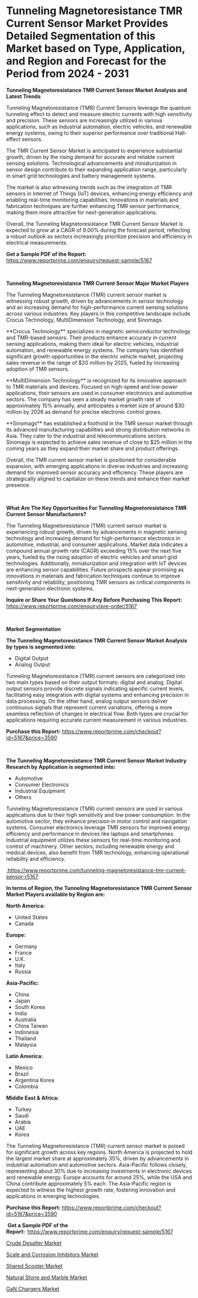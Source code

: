 <p><h1>Tunneling Magnetoresistance TMR Current Sensor Market Provides Detailed Segmentation of this Market based on Type, Application, and Region and Forecast for the Period from 2024 - 2031</h1></p><p><strong>Tunneling Magnetoresistance TMR Current Sensor Market Analysis and Latest Trends</strong></p>
<p><p>Tunneling Magnetoresistance (TMR) Current Sensors leverage the quantum tunneling effect to detect and measure electric currents with high sensitivity and precision. These sensors are increasingly utilized in various applications, such as industrial automation, electric vehicles, and renewable energy systems, owing to their superior performance over traditional Hall-effect sensors. </p><p>The TMR Current Sensor Market is anticipated to experience substantial growth, driven by the rising demand for accurate and reliable current sensing solutions. Technological advancements and miniaturization in sensor design contribute to their expanding application range, particularly in smart grid technologies and battery management systems. </p><p>The market is also witnessing trends such as the integration of TMR sensors in Internet of Things (IoT) devices, enhancing energy efficiency and enabling real-time monitoring capabilities. Innovations in materials and fabrication techniques are further enhancing TMR sensor performance, making them more attractive for next-generation applications. </p><p>Overall, the Tunneling Magnetoresistance TMR Current Sensor Market is expected to grow at a CAGR of 9.00% during the forecast period, reflecting a robust outlook as sectors increasingly prioritize precision and efficiency in electrical measurements.</p></p>
<p><strong>Get a Sample PDF of the Report:&nbsp;</strong> <a href="https://www.reportprime.com/enquiry/request-sample/5167">https://www.reportprime.com/enquiry/request-sample/5167</a></p>
<p>&nbsp;</p>
<p><strong>Tunneling Magnetoresistance TMR Current Sensor Major Market Players</strong></p>
<p><p>The Tunneling Magnetoresistance (TMR) current sensor market is witnessing robust growth, driven by advancements in sensor technology and an increasing demand for high-performance current sensing solutions across various industries. Key players in this competitive landscape include Crocus Technology, MultiDimension Technology, and Sinomags.</p><p>**Crocus Technology** specializes in magnetic semiconductor technology and TMR-based sensors. Their products enhance accuracy in current sensing applications, making them ideal for electric vehicles, industrial automation, and renewable energy systems. The company has identified significant growth opportunities in the electric vehicle market, projecting sales revenue in the range of $20 million by 2025, fueled by increasing adoption of TMR sensors.</p><p>**MultiDimension Technology** is recognized for its innovative approach to TMR materials and devices. Focused on high-speed and low-power applications, their sensors are used in consumer electronics and automotive sectors. The company has seen a steady market growth rate of approximately 15% annually, and anticipates a market size of around $30 million by 2026 as demand for precise electronic control grows.</p><p>**Sinomags** has established a foothold in the TMR sensor market through its advanced manufacturing capabilities and strong distribution networks in Asia. They cater to the industrial and telecommunications sectors. Sinomags is expected to achieve sales revenue of close to $25 million in the coming years as they expand their market share and product offerings.</p><p>Overall, the TMR current sensor market is positioned for considerable expansion, with emerging applications in diverse industries and increasing demand for improved sensor accuracy and efficiency. These players are strategically aligned to capitalize on these trends and enhance their market presence.</p></p>
<p>&nbsp;</p>
<p><strong>What Are The Key Opportunities For Tunneling Magnetoresistance TMR Current Sensor Manufacturers?</strong></p>
<p><p>The Tunneling Magnetoresistance (TMR) current sensor market is experiencing robust growth, driven by advancements in magnetic sensing technology and increasing demand for high-performance electronics in automotive, industrial, and consumer applications. Market data indicates a compound annual growth rate (CAGR) exceeding 15% over the next five years, fueled by the rising adoption of electric vehicles and smart grid technologies. Additionally, miniaturization and integration with IoT devices are enhancing sensor capabilities. Future prospects appear promising as innovations in materials and fabrication techniques continue to improve sensitivity and reliability, positioning TMR sensors as critical components in next-generation electronic systems.</p></p>
<p><strong>Inquire or Share Your Questions If Any Before Purchasing This Report:</strong> <a href="https://www.reportprime.com/enquiry/pre-order/5167">https://www.reportprime.com/enquiry/pre-order/5167</a></p>
<p>&nbsp;</p>
<p><strong>Market Segmentation</strong></p>
<p><strong>The Tunneling Magnetoresistance TMR Current Sensor Market Analysis by types is segmented into:</strong></p>
<p><ul><li>Digital Output</li><li>Analog Output</li></ul></p>
<p><p>Tunneling Magnetoresistance (TMR) current sensors are categorized into two main types based on their output formats: digital and analog. Digital output sensors provide discrete signals indicating specific current levels, facilitating easy integration with digital systems and enhancing precision in data processing. On the other hand, analog output sensors deliver continuous signals that represent current variations, offering a more seamless reflection of changes in electrical flow. Both types are crucial for applications requiring accurate current measurement in various industries.</p></p>
<p><strong>Purchase this Report:&nbsp;</strong><a href="https://www.reportprime.com/checkout?id=5167&price=3590">https://www.reportprime.com/checkout?id=5167&price=3590</a></p>
<p>&nbsp;</p>
<p><strong>The Tunneling Magnetoresistance TMR Current Sensor Market Industry Research by Application is segmented into:</strong></p>
<p><ul><li>Automotive</li><li>Consumer Electronics</li><li>Industrial Equipment</li><li>Others</li></ul></p>
<p><p>Tunneling Magnetoresistance (TMR) current sensors are used in various applications due to their high sensitivity and low power consumption. In the automotive sector, they enhance precision in motor control and navigation systems. Consumer electronics leverage TMR sensors for improved energy efficiency and performance in devices like laptops and smartphones. Industrial equipment utilizes these sensors for real-time monitoring and control of machinery. Other sectors, including renewable energy and medical devices, also benefit from TMR technology, enhancing operational reliability and efficiency.</p></p>
<p><a href="https://www.reportprime.com/tunneling-magnetoresistance-tmr-current-sensor-r5167">&nbsp;https://www.reportprime.com/tunneling-magnetoresistance-tmr-current-sensor-r5167</a></p>
<p><strong>In terms of Region, the Tunneling Magnetoresistance TMR Current Sensor Market Players available by Region are:</strong></p>
<p>
    <p> <strong> North America: </strong>
        <ul>
            <li>United States</li>
            <li>Canada</li>
        </ul>
        </p> 
    <p> <strong> Europe: </strong>
        <ul>
            <li>Germany</li>
            <li>France</li>
            <li>U.K.</li>
            <li>Italy</li>
            <li>Russia</li>
        </ul>
        </p> 
    <p> <strong> Asia-Pacific: </strong>
        <ul>
            <li>China</li>
            <li>Japan</li>
            <li>South Korea</li>
            <li>India</li>
            <li>Australia</li>
            <li>China Taiwan</li>
            <li>Indonesia</li>
            <li>Thailand</li>
            <li>Malaysia</li>
        </ul>
        </p> 
    <p> <strong> Latin America: </strong>
        <ul>
            <li>Mexico</li>
            <li>Brazil</li>
            <li>Argentina Korea</li>
            <li>Colombia</li>
        </ul>
        </p> 
    <p> <strong> Middle East & Africa: </strong>
        <ul>
            <li>Turkey</li>
            <li>Saudi</li>
            <li>Arabia</li>
            <li>UAE</li>
            <li>Korea</li>
        </ul>
    </p>
    </p>
<p><p>The Tunneling Magnetoresistance (TMR) current sensor market is poised for significant growth across key regions. North America is projected to hold the largest market share at approximately 35%, driven by advancements in industrial automation and automotive sectors. Asia-Pacific follows closely, representing about 30% due to increasing investments in electronic devices and renewable energy. Europe accounts for around 25%, while the USA and China contribute approximately 5% each. The Asia-Pacific region is expected to witness the highest growth rate, fostering innovation and applications in emerging technologies.</p></p>
<p><strong>Purchase this Report: </strong><a href="https://www.reportprime.com/checkout?id=5167&price=3590">https://www.reportprime.com/checkout?id=5167&price=3590</a></p>
<p>&nbsp;<strong>Get a Sample PDF of the Report:&nbsp;&nbsp;</strong><a href="https://www.reportprime.com/enquiry/request-sample/5167">https://www.reportprime.com/enquiry/request-sample/5167</a></p>
<p><strong></strong></p>
<p><p><a href="https://www.linkedin.com/pulse/global-crude-desalter-market-analysis-trends-forecasts-vfrpc?trackingId=td%2By8zuLSHW3BeMFb%2Bppzg%3D%3D">Crude Desalter Market</a></p><p><a href="https://www.linkedin.com/pulse/scale-corrosion-inhibitors-industry-forecast-market-shifts-strategic-rgiyc?trackingId=ad6UCdRcRYiYo%2Fs3sRXZjQ%3D%3D">Scale and Corrosion Inhibitors Market</a></p><p><a href="https://www.linkedin.com/pulse/global-shared-scooter-market-trends-insights-growth-opportunities-xourc?trackingId=gDsjAvERRBaweai5f68TUQ%3D%3D">Shared Scooter Market</a></p><p><a href="https://issuu.com/reportprime-2/docs/natural-stone-and-marble-market-siz_50629d57d0c4f5">Natural Stone and Marble Market</a></p><p><a href="https://issuu.com/reportprime-2/docs/gan-chargers-market-size-2030.pptx_3fcfb9c3788712">GaN Chargers Market</a></p></p>